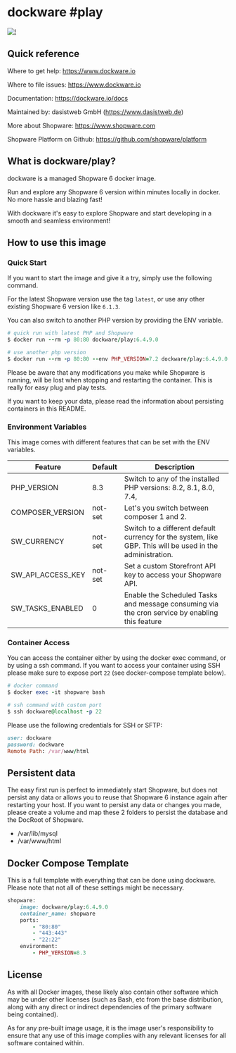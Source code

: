 # dockware #play

[![!](https://img.shields.io/badge/based%20on-production%20template-green.svg)]()

## Quick reference
Where to get help: https://www.dockware.io

Where to file issues: https://www.dockware.io

Documentation: https://dockware.io/docs

Maintained by: dasistweb GmbH (https://www.dasistweb.de)

More about Shopware: https://www.shopware.com

Shopware Platform on Github: https://github.com/shopware/platform

## What is dockware/play?
dockware is a managed Shopware 6 docker image.

Run and explore any Shopware 6 version within minutes locally in docker.
No more hassle and blazing fast!

With dockware it's easy to explore Shopware and start developing in a smooth and seamless environment!

## How to use this image

### Quick Start
If you want to start the image and give it a try, simply
use the following command.

For the latest Shopware version use the tag `latest`, or use any other existing Shopware 6 version like `6.1.3`.

You can also switch to another PHP version by providing the ENV variable.

```ruby
# quick run with latest PHP and Shopware
$ docker run --rm -p 80:80 dockware/play:6.4.9.0

# use another php version
$ docker run --rm -p 80:80 --env PHP_VERSION=7.2 dockware/play:6.4.9.0
```

Please be aware that any modifications you make while Shopware is running, will be lost
when stopping and restarting the container.
This is really for easy plug and play tests.

If you want to keep your data, please read the information about persisting containers in this README.

### Environment Variables
This image comes with different features that can be set with the ENV variables.

| Feature  |  Default | Description |
|---|---| --- |
| PHP_VERSION  | 8.3 | Switch to any of the installed PHP versions:  8.2, 8.1, 8.0, 7.4,       |
| COMPOSER_VERSION | not-set| Let's you switch between composer 1 and 2. |
| SW_CURRENCY | not-set | Switch to a different default currency for the system, like GBP. This will be used in the administration. |
| SW_API_ACCESS_KEY | not-set | Set a custom Storefront API key to access your Shopware API. |
| SW_TASKS_ENABLED | 0 | Enable the Scheduled Tasks and message consuming via the cron service by enabling this feature |

### Container Access
You can access the container either by using the docker exec command, or by using a ssh command.
If you want to access your container using SSH please make sure to expose port `22` (see docker-compose template below).

```ruby
# docker command
$ docker exec -it shopware bash

# ssh command with custom port
$ ssh dockware@localhost -p 22
```

Please use the following credentials for SSH or SFTP:

```ruby
user: dockware
password: dockware
Remote Path: /var/www/html
```

## Persistent data
The easy first run is perfect to immediately start Shopware, but does not persist any data or allows you to reuse that Shopware 6 instance again after restarting your host.
If you want to persist any data or changes you made, please create a volume and map these 2 folders to persist
the database and the DocRoot of Shopware.

* /var/lib/mysql
* /var/www/html

## Docker Compose Template
This is a full template with everything that can be done using dockware.
Please note that not all of these settings might be necessary.

```ruby
shopware:
    image: dockware/play:6.4.9.0
    container_name: shopware
    ports:
        - "80:80"
        - "443:443"
        - "22:22"
    environment:
        - PHP_VERSION=8.3
```

## License

As with all Docker images, these likely also contain other software which may be under other licenses (such as Bash, etc from the base distribution, along with any direct or indirect dependencies of the primary software being contained).

As for any pre-built image usage, it is the image user's responsibility to ensure that any use of this image complies with any relevant licenses for all software contained within.